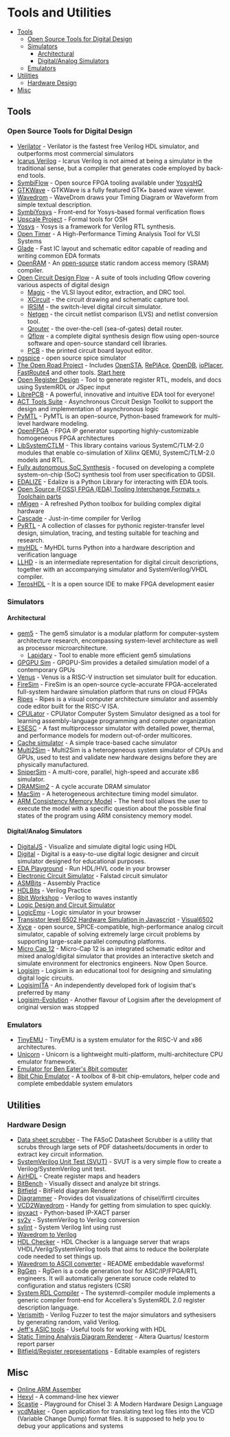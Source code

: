 # Tools and Utilities

- [Tools](#tools)
  - [Open Source Tools for Digital Design](#open-source-tools-for-digital-design)
  - [Simulators](#simulators)
    - [Architectural](#architectural)
    - [Digital/Analog Simulators](#digitalanalog-simulators)
  - [Emulators](#emulators)
- [Utilities](#utilities)
  - [Hardware Design](#hardware-design)
- [Misc](#misc)

## Tools

### Open Source Tools for Digital Design

- [Verilator](https://www.veripool.org/projects/verilator/) - Verilator is the fastest free Verilog HDL simulator, and outperforms most commercial simulators
- [Icarus Verilog](https://github.com/steveicarus/iverilog) - Icarus Verilog is not aimed at being a simulator in the traditional sense, but a compiler that generates code employed by back-end tools.
- [SymbiFlow](https://symbiflow.github.io) - Open source FPGA tooling available under [YosysHQ](https://github.com/YosysHQ)
- [GTKWave](http://gtkwave.sourceforge.net/) - GTKWave is a fully featured GTK+ based wave viewer.
- [Wavedrom](https://wavedrom.com/) - WaveDrom draws your Timing Diagram or Waveform from simple textual description.
- [SymbiYosys](https://github.com/YosysHQ/SymbiYosys) - Front-end for Yosys-based formal verification flows
- [Upscale Project](http://upscale.stanford.edu/) - Formal tools for OSH
- [Yosys](http://www.clifford.at/yosys/) - Yosys is a framework for Verilog RTL synthesis.
- [Open Timer](https://github.com/OpenTimer/OpenTimer) - A High-Performance Timing Analysis Tool for VLSI Systems
- [Glade](https://peardrop.co.uk/) - Fast IC layout and schematic editor capable of reading and writing common EDA formats
- [OpenRAM](https://openram.soe.ucsc.edu) - An [open-source](https://github.com/VLSIDA/OpenRAM) static random access memory (SRAM) compiler.
- [Open Circuit Design Flow](http://opencircuitdesign.com/) - A suite of tools including Qflow covering various aspects of digital design
  - [Magic](http://opencircuitdesign.com/magic/index.html) - the VLSI layout editor, extraction, and DRC tool.
  - [XCircuit](http://opencircuitdesign.com/xcircuit/index.html) - the circuit drawing and schematic capture tool.
  - [IRSIM](http://opencircuitdesign.com/irsim/index.html) - the switch-level digital circuit simulator.
  - [Netgen](http://opencircuitdesign.com/netgen/index.html) - the circuit netlist comparison (LVS) and netlist conversion tool.
  - [Qrouter](http://opencircuitdesign.com/qrouter/index.html) - the over-the-cell (sea-of-gates) detail router.
  - [Qflow](http://opencircuitdesign.com/qflow/index.html) - a complete digital synthesis design flow using open-source software and open-source standard cell libraries.
  - [PCB](http://opencircuitdesign.com/pcb/index.html) - the printed circuit board layout editor.
- [ngspice](http://ngspice.sourceforge.net/) - open source spice simulator
- [The Open Road Project](https://github.com/The-OpenROAD-Project) - Includes [OpenSTA](https://github.com/The-OpenROAD-Project/OpenSTA), [RePlAce](https://github.com/The-OpenROAD-Project/RePlAce), [OpenDB](https://github.com/The-OpenROAD-Project/OpenDB), [ioPlacer](https://github.com/The-OpenROAD-Project/ioPlacer), [FastRoute4](https://github.com/The-OpenROAD-Project/FastRoute4-lefdef) and other tools. [Start here](https://github.com/The-OpenROAD-Project/OPENROAD_USERS_READ_ME_FIRST)
- [Open Register Design](https://github.com/Juniper/open-register-design-tool) - Tool to generate register RTL, models, and docs using SystemRDL or JSpec input
- [LibrePCB](https://librepcb.org/) - A powerful, innovative and intuitive EDA tool for everyone!
- [ACT Tools Suite](http://avlsi.csl.yale.edu/act/doku.php) - Asynchronous Circuit Design Toolkit to support the design and implementation of asynchronous logic
- [PyMTL](https://github.com/cornell-brg/pymtl) - PyMTL is an open-source, Python-based framework for multi-level hardware modeling.
- [OpenFPGA](https://github.com/LNIS-Projects/OpenFPGA) - FPGA IP generator supporting highly-customizable homogeneous FPGA architectures
- [LibSystemCTLM](https://github.com/Xilinx/libsystemctlm-soc/blob/master/README.md) - This library contains various SystemC/TLM-2.0 modules that enable co-simulation of Xilinx QEMU, SystemC/TLM-2.0 models and RTL.
- [Fully autonomous SoC Synthesis](https://github.com/idea-fasoc/fasoc) - focused on developing a complete system-on-chip (SoC) synthesis tool from user specification to GDSII.
- [EDALIZE](https://github.com/olofk/edalize) - Edalize is a Python Library for interacting with EDA tools.
- [Open Source (FOSS) FPGA (EDA) Tooling Interchange Formats + Toolchain parts](https://j.mp/openfpga-diagram)
- [nMigen](https://github.com/m-labs/nmigen) - A refreshed Python toolbox for building complex digital hardware
- [Cascade](https://github.com/vmware/cascade) - Just-in-time compiler for Verilog
- [PyRTL](http://ucsbarchlab.github.io/PyRTL/) - A collection of classes for pythonic register-transfer level design, simulation, tracing, and testing suitable for teaching and research.
- [myHDL](http://www.myhdl.org/) - MyHDL turns Python into a hardware description and verification language
- [LLHD](http://www.llhd.io/) - is an intermediate representation for digital circuit descriptions, together with an accompanying simulator and SystemVerilog/VHDL compiler.
- [TerosHDL](https://github.com/TerosTechnology/terosHDL) - It is a  open source IDE to make FPGA development easier

### Simulators

#### Architectural

- [gem5](http://gem5.org/Main_Page) - The gem5 simulator is a modular platform for computer-system architecture research, encompassing system-level architecture as well as processor microarchitecture.
  - [Lapidary](https://github.com/efeslab/lapidary) - Tool to enable more efficient gem5 simulations
- [GPGPU Sim](gpgpu-sim.org) - GPGPU-Sim provides a detailed simulation model of a contemporary GPUs
- [Venus](https://github.com/kvakil/venus) - Venus is a RISC-V instruction set simulator built for education.
- [FireSim](https://fires.im) - FireSim is an open-source cycle-accurate FPGA-accelerated full-system hardware simulation platform that runs on cloud FPGAs
- [Ripes](https://github.com/mortbopet/Ripes) - Ripes is a visual computer architecture simulator and assembly code editor built for the RISC-V ISA.
- [CPULator](https://cpulator.01xz.net/) - CPUlator Computer System Simulator designed as a tool for learning assembly-language programming and computer organization
- [ESESC](https://github.com/masc-ucsc/esesc) - A fast multiprocessor simulator with detailed power, thermal, and performance models for modern out-of-order multicores.
- [Cache simulator](https://github.com/CoffeeBeforeArch/cache_simulator) - A simple trace-based cache simulator
- [Multi2Sim](http://www.multi2sim.org/) - Multi2Sim is a heterogeneous system simulator of CPUs and GPUs, used to test and validate new hardware designs before they are physically manufactured.
- [SniperSim](https://snipersim.org//w/The_Sniper_Multi-Core_Simulator) - A multi-core, parallel, high-speed and accurate x86 simulator.
- [DRAMSim2](https://github.com/umd-memsys/DRAMSim2) - A cycle accurate DRAM simulator
- [MacSim](https://github.com/gthparch/macsim) - A heterogeneous architecture timing model simulator.
- [ARM Consistency Memory Model](https://developer.arm.com/architectures/cpu-architecture/a-profile/memory-model-tool) - The herd tool allows the user to execute the model with a specific question about the possible final states of the program using ARM consistency memory model.

#### Digital/Analog Simulators

- [DigitalJS](https://github.com/tilk/digitaljs) - Visualize and simulate digital logic using HDL
- [Digital](https://github.com/hneemann/Digital) - Digital is a easy-to-use digital logic designer and circuit simulator designed for educational purposes.
- [EDA Playground](https://www.edaplayground.com/) - Run HDL/HVL code in your browser
- [Electronic Circuit Simulator](https://www.falstad.com/circuit/) - Falstad circuit simulator
- [ASMBits](https://asmbits.01xz.net/wiki/Main_Page) - Assembly Practice
- [HDLBits](https://hdlbits.01xz.net/wiki/Main_Page) - Verilog Practice
- [8bit Workshop](http://8bitworkshop.com/redir.html?platform=verilog) - Verilog to waves instantly
- [Logic Design and Circuit Simulator](https://github.com/hneemann/Digital)
- [LogicEmu](https://lodev.org/logicemu/) - Logic simulator in your browser
- [Transistor level 6502 Hardware Simulation in Javascript](https://github.com/trebonian/visual6502) - [Visual6502](https://floooh.github.io/visual6502remix/)
- [Xyce](https://xyce.sandia.gov/) - open source, SPICE-compatible, high-performance analog circuit simulator, capable of solving extremely large circuit problems by supporting large-scale parallel computing platforms.
- [Micro Cap 12](http://www.spectrum-soft.com/download/download.shtm) - Micro-Cap 12 is an integrated schematic editor and mixed analog/digital simulator that provides an interactive sketch and simulate environment for electronics engineers. Now Open Source.
- [Logisim](http://www.cburch.com/logisim/) - Logisim is an educational tool for designing and simulating digital logic circuits.
- [LogisimITA](http://www.logisim.altervista.org/) - An independently developed fork of logisim that's preferred by many
- [Logisim-Evolution](https://github.com/reds-heig/logisim-evolution/) - Another flavour of Logisim after the development of original version was stopped

### Emulators

- [TinyEMU](https://bellard.org/tinyemu/) - TinyEMU is a system emulator for the RISC-V and x86 architectures.
- [Unicorn](https://www.unicorn-engine.org/) - Unicorn is a lightweight multi-platform, multi-architecture CPU emulator framework.
- [Emulator for Ben Eater's 8bit computer](https://fizzgig.itch.io/8-bit-breadboard-computer)
- [8bit Chip Emulator](https://github.com/floooh/chips) - A toolbox of 8-bit chip-emulators, helper code and complete embeddable system emulators

## Utilities

### Hardware Design

- [Data sheet scrubber](https://github.com/idea-fasoc/datasheet-scrubber) - The FASoC Datasheet Scrubber is a utility that scrubs through large sets of PDF datasheets/documents in order to extract key circuit information.
- [SystemVerilog Unit Test \(SVUT\)](https://github.com/damofthemoon/svut) - SVUT is a very simple flow to create a Verilog/SystemVerilog unit test.
- [AirHDL](https://airhdl.com) - Create register maps and headers
- [BitBench](http://triq.net/bitbench) - Visually dissect and analyze bit strings.
- [Bitfield](https://github.com/drom/bitfield) - BitField diagram Renderer
- [Diagrammer](https://github.com/freechipsproject/diagrammer) - Provides dot visualizations of chisel/firrtl circuites
- [VCD2Wavedrom](https://github.com/Toroid-io/vcd2wavedrom) - Handy for getting from simulation to spec quickly.
- [ipyxact](https://github.com/olofk/ipyxact) - Python-based IP-XACT parser
- [sv2v](https://github.com/zachjs/sv2v) - SystemVerilog to Verilog conversion
- [svlint](https://github.com/dalance/svlint) - System Verilog lint using rust
- [Wavedrom to Verilog](https://github.com/wavedrom/verilog)
- [HDL Checker](https://github.com/suoto/hdl_checker/blob/master/README.md) - HDL Checker is a language server that wraps VHDL/Verilg/SystemVerilog tools that aims to reduce the boilerplate code needed to set things up.
- [Wavedrom to ASCII converter](https://github.com/Wren6991/asciiwave) - README embeddable waveforms!
- [RgGen](https://github.com/rggen/rggen) - RgGen is a code generation tool for ASIC/IP/FPGA/RTL engineers. It will automatically generate soruce code related to configuration and status registers \(CSR\)
- [System RDL Compiler](https://github.com/SystemRDL/systemrdl-compiler) - The systemrdl-compiler module implements a generic compiler front-end for Accellera's SystemRDL 2.0 register description language.
- [Verismith](https://github.com/ymherklotz/verismith) - Verilog Fuzzer to test the major simulators and sythesisers by generating random, valid Verilog.
- [Jeff's ASIC tools](http://www.kwcpa.com/tools/) - Useful tools for working with HDL
- [Static Timing Analysis Diagram Renderer](https://github.com/drom/sta) - Altera Quartus/ Icestorm report parser
- [Bitfield/Register representations](https://observablehq.com/@drom/bitfield-testbox) - Editable examples of registers

## Misc

- [Online ARM Assember](https://azm.azerialabs.com/)
- [Hexyl](https://github.com/sharkdp/hexyl) - A command-line hex viewer
- [Scastie](https://scastie.scala-lang.org/) - Playground for Chisel 3: A Modern Hardware Design Language
- [vcdMaker](https://vcdmaker.org/) - Open application for translating text log files into the VCD (Variable Change Dump) format files. It is supposed to help you to debug your applications and systems